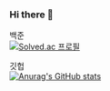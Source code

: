 ### Hi there 👋

백준
<br>
[![Solved.ac
프로필](http://mazassumnida.wtf/api/v2/generate_badge?boj=haradwaith)](https://solved.ac/haradwaith)


깃헙
<br>
[![Anurag's GitHub stats](https://github-readme-stats.vercel.app/api?username=aaa22220304)](https://github.com/aaa22220304/github-readme-stats)

<!--
**aaa22220304/aaa22220304** is a ✨ _special_ ✨ repository because its `README.md` (this file) appears on your GitHub profile.

Here are some ideas to get you started:

- 🔭 I’m currently working on ...
- 🌱 I’m currently learning ...
- 👯 I’m looking to collaborate on ...
- 🤔 I’m looking for help with ...
- 💬 Ask me about ...
- 📫 How to reach me: ...
- 😄 Pronouns: ...
- ⚡ Fun fact: ...
-->
